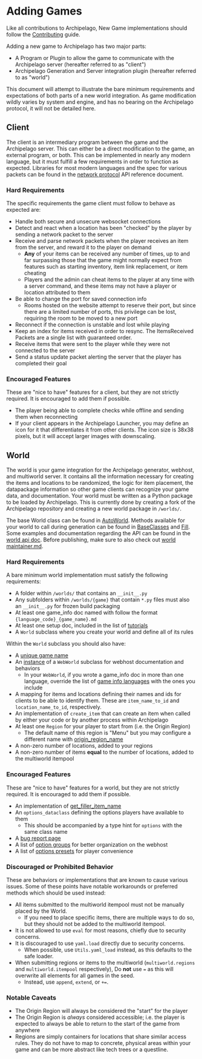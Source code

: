 # Adding Games

Like all contributions to Archipelago, New Game implementations should follow the [Contributing](/docs/contributing.md)
guide.

Adding a new game to Archipelago has two major parts:

* A Program or Plugin to allow the game to communicate with the Archipelago server (hereafter referred to as "client")
* Archipelago Generation and Server integration plugin (hereafter referred to as "world")

This document will attempt to illustrate the bare minimum requirements and expectations of both parts of a new world
integration. As game modification wildly varies by system and engine, and has no bearing on the Archipelago protocol,
it will not be detailed here.

## Client

The client is an intermediary program between the game and the Archipelago server. This can either be a direct
modification to the game, an external program, or both. This can be implemented in nearly any modern language, but it
must fulfill a few requirements in order to function as expected. Libraries for most modern languages and the spec for 
various packets can be found in the [network protocol](/docs/network%20protocol.md) API reference document.

### Hard Requirements

The specific requirements the game client must follow to behave as expected are:

* Handle both secure and unsecure websocket connections
* Detect and react when a location has been "checked" by the player by sending a network packet to the server
* Receive and parse network packets when the player receives an item from the server, and reward it to the player on
demand
  * **Any** of your items can be received any number of times, up to and far surpassing those that the game might
normally expect from features such as starting inventory, item link replacement, or item cheating
  * Players and the admin can cheat items to the player at any time with a server command, and these items may not have
a player or location attributed to them
* Be able to change the port for saved connection info
  * Rooms hosted on the website attempt to reserve their port, but since there are a limited number of ports, this
privilege can be lost, requiring the room to be moved to a new port
* Reconnect if the connection is unstable and lost while playing
* Keep an index for items received in order to resync. The ItemsReceived Packets are a single list with guaranteed 
order.
* Receive items that were sent to the player while they were not connected to the server
* Send a status update packet alerting the server that the player has completed their goal

### Encouraged Features

These are "nice to have" features for a client, but they are not strictly required. It is encouraged to add them 
if possible.

* The player being able to complete checks while offline and sending them when reconnecting
* If your client appears in the Archipelago Launcher, you may define an icon for it that differentiates it from
  other clients. The icon size is 38x38 pixels, but it will accept larger images with downscaling.

## World

The world is your game integration for the Archipelago generator, webhost, and multiworld server. It contains all the
information necessary for creating the items and locations to be randomized, the logic for item placement, the 
datapackage information so other game clients can recognize your game data, and documentation. Your world must be
written as a Python package to be loaded by Archipelago. This is currently done by creating a fork of the Archipelago
repository and creating a new world package in `/worlds/`. 

The base World class can be found in [AutoWorld](/worlds/AutoWorld.py). Methods available for your world to call 
during generation can be found in [BaseClasses](/BaseClasses.py) and [Fill](/Fill.py). Some examples and documentation 
regarding the API can be found in the [world api doc](/docs/world%20api.md). Before publishing, make sure to also 
check out [world maintainer.md](/docs/world%20maintainer.md).

### Hard Requirements

A bare minimum world implementation must satisfy the following requirements:

* A folder within `/worlds/` that contains an `__init__.py`
* Any subfolders within `/worlds/{game}` that contain `*.py` files must also an `__init__.py` for frozen build 
  packaging
* At least one game_info doc named with follow the format `{language_code}_{game_name}.md`
* At least one setup doc, included in the list of 
  [tutorials](https://github.com/ArchipelagoMW/Archipelago/blob/main/worlds/AutoWorld.py#L213)
* A `World` subclass where you create your world and define all of its rules

Within the `World` subclass you should also have:

* A [unique game name](https://github.com/ArchipelagoMW/Archipelago/blob/main/worlds/AutoWorld.py#L260)
* An [instance](https://github.com/ArchipelagoMW/Archipelago/blob/main/worlds/AutoWorld.py#L295) of a `WebWorld` 
subclass for webhost documentation and behaviors
  * In your `WebWorld`, if you wrote a game_info doc in more than one language, override the list of 
    [game info languages](https://github.com/ArchipelagoMW/Archipelago/blob/main/worlds/AutoWorld.py#L210) with the 
    ones you include
* A mapping for items and locations defining their names and ids for clients to be able to identify them. These are 
  `item_name_to_id` and `location_name_to_id`, respectively.
* An implementation of `create_item` that can create an item when called by either your code or by another process 
  within Archipelago
* At least one `Region` for your player to start from (i.e. the Origin Region)
  * The default name of this region is "Menu" but you may configure a different name with 
    [origin_region_name](https://github.com/ArchipelagoMW/Archipelago/blob/main/worlds/AutoWorld.py#L298-L299)
* A non-zero number of locations, added to your regions
* A non-zero number of items **equal** to the number of locations, added to the multiworld itempool

### Encouraged Features

These are "nice to have" features for a world, but they are not strictly required. It is encouraged to add them 
if possible.

* An implementation of
  [get_filler_item_name](https://github.com/ArchipelagoMW/Archipelago/blob/main/worlds/AutoWorld.py#L473)
* An `options_dataclass` defining the options players have available to them
  * This should be accompanied by a type hint for `options` with the same class name
* A [bug report page](https://github.com/ArchipelagoMW/Archipelago/blob/main/worlds/AutoWorld.py#L220)
* A list of [option groups](https://github.com/ArchipelagoMW/Archipelago/blob/main/worlds/AutoWorld.py#L226) 
  for better organization on the webhost
* A list of [options presets](https://github.com/ArchipelagoMW/Archipelago/blob/main/worlds/AutoWorld.py#L223)
  for player convenience

### Discouraged or Prohibited Behavior

These are behaviors or implementations that are known to cause various issues. Some of these points have notable
workarounds or preferred methods which should be used instead:

* All items submitted to the multiworld itempool must not be manually placed by the World. 
  * If you need to place specific items, there are multiple ways to do so, but they should not be added to the 
    multiworld itempool.
* It is not allowed to use `eval` for most reasons, chiefly due to security concerns. 
* It is discouraged to use `yaml.load` directly due to security concerns.
  * When possible, use `Utils.yaml_load` instead, as this defaults to the safe loader.
* When submitting regions or items to the multiworld (`multiworld.regions` and `multiworld.itempool` respectively), 
  Do **not** use `=` as this will overwrite all elements for all games in the seed.
  * Instead, use `append`, `extend`, or `+=`. 

### Notable Caveats

* The Origin Region will always be considered the "start" for the player
* The Origin Region is *always* considered accessible; i.e. the player is expected to always be able to return to the
start of the game from anywhere
* Regions are simply containers for locations that share similar access rules. They do not have to map to 
concrete, physical areas within your game and can be more abstract like tech trees or a questline.
